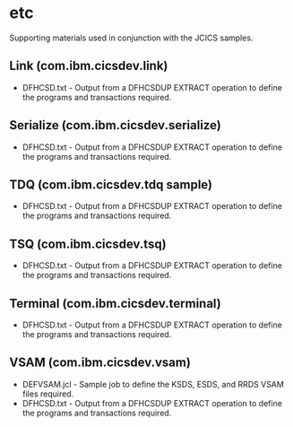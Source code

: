 etc
===
Supporting materials used in conjunction with the JCICS samples.

## Link (com.ibm.cicsdev.link)

* DFHCSD.txt - Output from a DFHCSDUP EXTRACT operation to define the programs and transactions required.

## Serialize (com.ibm.cicsdev.serialize)

* DFHCSD.txt - Output from a DFHCSDUP EXTRACT operation to define the programs and transactions required.

## TDQ (com.ibm.cicsdev.tdq sample)

* DFHCSD.txt - Output from a DFHCSDUP EXTRACT operation to define the programs and transactions required.

## TSQ (com.ibm.cicsdev.tsq)

* DFHCSD.txt - Output from a DFHCSDUP EXTRACT operation to define the programs and transactions required.

## Terminal (com.ibm.cicsdev.terminal)

* DFHCSD.txt - Output from a DFHCSDUP EXTRACT operation to define the programs and transactions required.

## VSAM (com.ibm.cicsdev.vsam)

* DEFVSAM.jcl - Sample job to define the KSDS, ESDS, and RRDS VSAM files required.
* DFHCSD.txt - Output from a DFHCSDUP EXTRACT operation to define the programs and transactions required.


